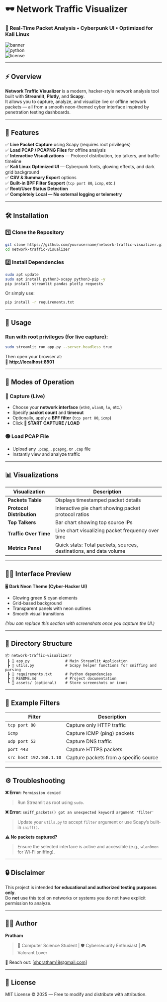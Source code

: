 # 🕶️ Network Traffic Visualizer  
### 🔐 Real-Time Packet Analysis • Cyberpunk UI • Optimized for Kali Linux  

![banner](https://img.shields.io/badge/Built%20with-Streamlit%20%7C%20Plotly%20%7C%20Scapy-blueviolet?style=for-the-badge)  
![python](https://img.shields.io/badge/Python-3.10%2B-blue?style=for-the-badge)  
![license](https://img.shields.io/badge/License-MIT-green?style=for-the-badge)  

---

## ⚡ Overview  

**Network Traffic Visualizer** is a modern, hacker-style network analysis tool built with **Streamlit**, **Plotly**, and **Scapy**.  
It allows you to capture, analyze, and visualize live or offline network packets — all from a smooth neon-themed cyber interface inspired by penetration testing dashboards.  

---

## 🧩 Features  

✅ **Live Packet Capture** using Scapy (requires root privileges)  
✅ **Load PCAP / PCAPNG Files** for offline analysis  
✅ **Interactive Visualizations** — Protocol distribution, top talkers, and traffic timeline  
✅ **Kali Linux Optimized UI** — Cyberpunk fonts, glowing effects, and dark grid background  
✅ **CSV & Summary Export** options  
✅ **Built-in BPF Filter Support** (`tcp port 80`, `icmp`, etc.)  
✅ **Root/User Status Detection**  
✅ **Completely Local — No external logging or telemetry**  

---

## 🛠️ Installation  

### 1️⃣ Clone the Repository  
```bash
git clone https://github.com/yourusername/network-traffic-visualizer.git
cd network-traffic-visualizer
```

### 2️⃣ Install Dependencies  
```bash
sudo apt update
sudo apt install python3-scapy python3-pip -y
pip install streamlit pandas plotly requests
```

Or simply use:  
```bash
pip install -r requirements.txt
```

---

## 🚀 Usage  

### Run with root privileges (for live capture):  
```bash
sudo streamlit run app.py --server.headless true
```

Then open your browser at:  
🔗 **http://localhost:8501**

---

## 🧠 Modes of Operation  

### 🔴 Capture (Live)
- Choose your **network interface** (`eth0`, `wlan0`, `lo`, etc.)  
- Specify **packet count** and **timeout**  
- Optionally, apply a **BPF filter** (`tcp port 80`, `icmp`)  
- Click **🚀 START CAPTURE / LOAD**  

### 🟢 Load PCAP File
- Upload any `.pcap`, `.pcapng`, or `.cap` file  
- Instantly view and analyze traffic  

---

## 📊 Visualizations  

| Visualization | Description |
|----------------|-------------|
| **Packets Table** | Displays timestamped packet details |
| **Protocol Distribution** | Interactive pie chart showing packet protocol ratios |
| **Top Talkers** | Bar chart showing top source IPs |
| **Traffic Over Time** | Line chart visualizing packet frequency over time |
| **Metrics Panel** | Quick stats: Total packets, sources, destinations, and data volume |

---

## 🧑‍💻 Interface Preview  

🖥️ **Dark Neon Theme (Cyber-Hacker UI)**  
- Glowing green & cyan elements  
- Grid-based background  
- Transparent panels with neon outlines  
- Smooth visual transitions  

*(You can replace this section with screenshots once you capture the UI.)*  

---

## 🧰 Directory Structure  

```
📦 network-traffic-visualizer/
 ┣ 📜 app.py                # Main Streamlit Application
 ┣ 📜 utils.py              # Scapy helper functions for sniffing and parsing
 ┣ 📜 requirements.txt      # Python dependencies
 ┣ 📜 README.md             # Project documentation
 ┗ 📂 assets/ (optional)    # Store screenshots or icons
```

---

## 🧪 Example Filters  

| Filter | Description |
|---------|-------------|
| `tcp port 80` | Capture only HTTP traffic |
| `icmp` | Capture ICMP (ping) packets |
| `udp port 53` | Capture DNS traffic |
| `port 443` | Capture HTTPS packets |
| `src host 192.168.1.10` | Capture packets from a specific source |

---

## ⚙️ Troubleshooting  

**❌ Error:** `Permission denied`  
> Run Streamlit as root using `sudo`.  

**❌ Error:** `sniff_packets() got an unexpected keyword argument 'filter'`  
> Update your `utils.py` to accept `filter` argument or use Scapy’s built-in `sniff()`.  

**⚠️ No packets captured?**  
> Ensure the selected interface is active and accessible (e.g., `wlan0mon` for Wi-Fi sniffing).  

---

## 🔒 Disclaimer  

This project is intended **for educational and authorized testing purposes only**.  
Do **not** use this tool on networks or systems you do not have explicit permission to analyze.  

---

## 🧑‍🎨 Author  

**Pratham**  
> 🧠 Computer Science Student | 🛡️ Cybersecurity Enthusiast | 🎮 Valorant Lover  

📧 Reach out: [shpratham18@gmail.com]  

---

## 📜 License  

MIT License © 2025 — Free to modify and distribute with attribution.  
